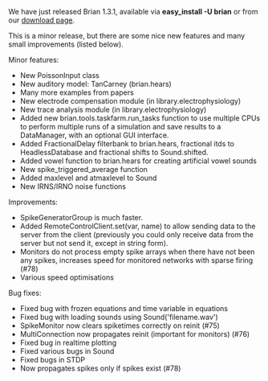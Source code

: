 <html><body><p>We have just released Brian 1.3.1, available via <strong>easy_install -U brian</strong> or from our <a href="https://neuralensemble.org/trac/brian/downloader/download/release/16/1.3.1">download page</a>.

This is a minor release, but there are some nice new features and many small improvements (listed below).

Minor features:
</p><ul>
	<li>New PoissonInput class</li>
	<li>New auditory model: TanCarney (brian.hears)</li>
	<li>Many more examples from papers</li>
	<li>New electrode compensation module (in library.electrophysiology)</li>
	<li>New trace analysis module (in library.electrophysiology)</li>
	<li>Added new brian.tools.taskfarm.run_tasks function to use multiple CPUs to perform multiple runs of a simulation and save results to a DataManager, with an optional GUI interface.</li>
	<li>Added FractionalDelay filterbank to brian.hears, fractional itds to HeadlessDatabase and fractional shifts to Sound.shifted.</li>
	<li>Added vowel function to brian.hears for creating artificial vowel sounds</li>
	<li>New spike_triggered_average function</li>
	<li>Added maxlevel and atmaxlevel to Sound</li>
	<li>New IRNS/IRNO noise functions</li>
</ul>
Improvements:
<ul>
	<li>SpikeGeneratorGroup is much faster.</li>
	<li>Added RemoteControlClient.set(var, name) to allow sending data to the server from the client (previously you could only receive data from the server but not send it, except in string form).</li>
	<li>Monitors do not process empty spike arrays when there have not been any spikes, increases speed for monitored networks with sparse firing (#78)</li>
	<li>Various speed optimisations</li>
</ul>
Bug fixes:
<ul>
	<li>Fixed bug with frozen equations and time variable in equations</li>
	<li>Fixed bug with loading sounds using Sound('filename.wav')</li>
	<li>SpikeMonitor now clears spiketimes correctly on reinit (#75)</li>
	<li>MultiConnection now propagates reinit (important for monitors) (#76)</li>
	<li>Fixed bug in realtime plotting</li>
	<li>Fixed various bugs in Sound</li>
	<li>Fixed bugs in STDP</li>
	<li>Now propagates spikes only if spikes exist (#78)</li>
</ul></body></html>